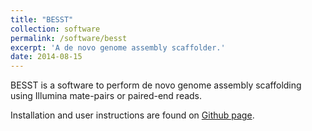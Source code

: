 ```yaml
---
title: "BESST"
collection: software
permalink: /software/besst
excerpt: 'A de novo genome assembly scaffolder.'
date: 2014-08-15
---
```


BESST is a software to perform de novo genome assembly scaffolding using Illumina mate-pairs or paired-end reads.

Installation and user instructions are found on [Github page](https://github.com/ksahlin/BESST).
